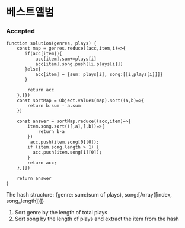 # 베스트앨범
### Accepted
```
function solution(genres, plays) {
    const map = genres.reduce((acc,item,i)=>{
       if(acc[item]){
           acc[item].sum+=plays[i]
           acc[item].song.push([i,plays[i]])
       }else{
           acc[item] = {sum: plays[i], song:[[i,plays[i]]]}
       } 
        
        return acc
    },{})
    const sortMap = Object.values(map).sort((a,b)=>{
        return b.sum - a.sum
    })
    
    const answer = sortMap.reduce((acc,item)=>{
        item.song.sort(([,a],[,b])=>{
            return b-a
        })
         acc.push(item.song[0][0]);
        if (item.song.length > 1) {
          acc.push(item.song[1][0]);
        }
        return acc;
    },[])
    
    return answer
}
```

The hash structure:
{genre: sum:(sum of plays), song:[Array([index, song_length])]}

1. Sort genre by the length of total plays
2. Sort song by the length of plays and extract the item from the hash 